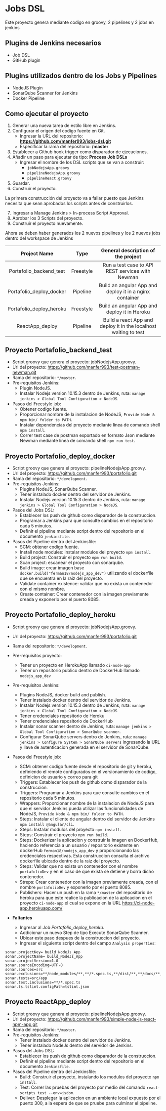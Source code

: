 # Jobs DSL

Este proyecto genera mediante codigo en groovy, 2 pipelines y 2 jobs en jenkins

## Plugins de Jenkins necesarios

- Job DSL
- GitHub plugin

## Plugins utilizados dentro de los Jobs y Pipelines

- NodeJS Plugin
- SonarQube Scanner for Jenkins
- Docker Pipeline


## Como ejecutar el proyecto

1. Generar una nueva tarea de estilo libre en Jenkins.
2. Configurar el origen del  codigo fuente en Git.
    - Ingresar la URL del repositorio: **https://github.com/manfer993/jobs-dsl.git**
    - Especificar la rama del repositorio: **/master**
3. Establecer a Github hook trigger como disparador de ejecuciones.
4. Añadir un paso para ejecutar de tipo: **Process Job DSLs**  
    - Ingresar el nombre de los DSL scripts que se van a construir:
        - `jobNodejsApp.groovy`
        - `pipelineNodejsApp.groovy`
        - `pipelineReact.groovy`
5. Guardar.
6. Construir el proyecto.</br>

La primera construcción del proyecto va a fallar puesto que Jenkins necesita que sean aprobados los scripts antes de construirlos. </br>

7. Ingresar a Manage Jenkins > In-process Script Approval.
8. Aprobar los 3 Scripts del proyecto.
9. Construir el proyecto nuevamente.</br>

Ahora se deben haber generados los 2 nuevos pipelines y los 2 nuevos jobs dentro del workspace de Jenkins</br>

|       Project Name       |    Type   |              General description of the project                  |
|:------------------------:|:---------:|:----------------------------------------------------------------:|
| Portafolio_backend_test  | Freestyle | Run a test case to API REST services with Newman                 |
| Portafolio_deploy_docker | Pipeline  | Build an angular App and deploy it in a nginx container          |
| Portafolio_deploy_heroku | Freestyle | Build an angular App and deploy it in Heroku                     |
| ReactApp_deploy          | Pipeline  | Build a react App and deploy it in the localhost waiting to test |


## Proyecto Portafolio_backend_test

- Script groovy que genera el proyecto: jobNodejsApp.groovy.
- Url del proyecto: https://github.com/manfer993/test-postman-newman.git
- Rama del repositorio: `*/master`.
- Pre-requisitos Jenkins:
    - Plugin NodeJS.
    - Instalar Nodejs version 10.15.3 dentro de Jenkins, ruta: `manage jenkins > Global Tool Configuration > NodeJS`.
- Pasos del Freestyle job:
    - Obtener codigo fuente.
    - Proporcionar nombre de la instalacion de NodeJS, `Provide Node & npm bin/ folder to PATH`.
    - Instalar dependencias del proyecto mediante linea de comando shell `npm install`.
    - Correr test case de postman exportado en formato Json mediante Newman mediante linea de comando shell `npm run test`.

## Proyecto Portafolio_deploy_docker

- Script groovy que genera el proyecto: pipelineNodejsApp.groovy.
- Url del proyecto: https://github.com/manfer993/portafolio.git
- Rama del repositorio: `*/development`.
- Pre-requisitos Jenkins:
    - Plugins NodeJS, SonarQube Scanner.
    - Tener instalado docker dentro del servidor de Jenkins.
    - Instalar Nodejs version 10.15.3 dentro de Jenkins, ruta: `manage jenkins > Global Tool Configuration > NodeJS`.
- Pasos del Jobs DSL:
    - Establecer los push de github como disparador de la construccion.
    - Programar a Jenkins para que consulte cambios en el repositorio cada 5 minutos.
    - Definir el pipeline mediante script dentro del repositorio en el documento `jenkinsfile`.
- Pasos del Pipeline dentro del Jenkinsfile:
    - SCM: obtener codigo fuente.
    - Install node modules: instalar modulos del proyecto `npm install`.
    - Build project: Construir el proyecto `npm run build`.
    - Scan project: escanear el proyecto con sonarqube.
    - Build image: crear imagen base `docker.build("ferman18/nodejs_app_dev")` utilizando el dockerfile que se encuentra en la raiz del proyecto.
    - Validate container existence: validar que no exista un contenedor con el mismo nombre.
    - Create container: Crear contenedor con la imagen previamente creada y exponerlo por el puerto 8085.

## Proyecto Portafolio_deploy_heroku

- Script groovy que genera el proyecto: jobNodejsApp.groovy.
- Url del proyecto: https://github.com/manfer993/portafolio.git
- Rama del repositorio: `*/development`.
- Pre-requisitos proyecto:
    - Tener un proyecto en HerokuApp llamado `ci-node-app`
    - Tener un repositorio publico dentro de DockerHub llamado `nodejs_app_dev` 
- Pre-requisitos Jenkins:
    - Plugins NodeJS, docker build and publish.
    - Tener instalado docker dentro del servidor de Jenkins.
    - Instalar Nodejs version 10.15.3 dentro de Jenkins, ruta: `manage jenkins > Global Tool Configuration > NodeJS`.
    - Tener credenciales repositorio de Heroku
    - Tener credenciales repositorio de DockerHub
    - Instalar sonar scanner dentro de Jenkins, ruta: `manage jenkins > Global Tool Configuration > SonarQube scanner`.
    - Configurar SonarQube servers dentro de Jenkins, ruta: `manage jenkins > Configure System > SonarQube servers` ingresando la URL y llave de autenticacion generada en el servidor de SonarQube.  
- Pasos del Freestyle job:
    - SCM: obtener codigo fuente desde el repositorio de git y heroku, definiendo el remote configurados en el versionamiento de codigo, definicion de usuario y correo para git
    - Triggers: Establecer los push de github como disparador de la construccion.
    - Triggers: Programar a Jenkins para que consulte cambios en el repositorio cada 5 minutos.
    - Wrappers: Proporcionar nombre de la instalacion de NodeJS para que el servidor Jenkins pueda utilizar las funcionalidades de NodeJS, `Provide Node & npm bin/ folder to PATH`.
    - Steps: Instalar el cliente de angular dentro del servidor de Jenkins `npm install @angular/cli`.
    - Steps: Instalar modulos del proyecto `npm install`.
    - Steps: Construir el proyecto `npm run build`.
    - Steps: Dockerizar la aplicacion y construir la imagen en DockerHub, haciendo referencia a un usuario / repositorio existente en dockerHub `ferman18/nodejs_app_dev` y proporcionando las credenciales respectivas. Esta construccion consulta el archivo dockerfile ubicado dentro de la raiz del proyecto.
    - Steps: Validar que no exista un contenedor con el nombre `portafolioDev` y en el caso de que exista se detiene y borra dicho contenedor.
    - Streps: Crear contenedor con la imagen previamente creada, con el nombre `portafolioDev` y exponerlo por el puerto 8085.
    - Publishers: Hacer un push en la rama `*/master` del repositorio de heroku para que este realice la publicacion de la aplicacion en el proyecto `ci-node-app` el cual se expone en la URL https://ci-node-app.herokuapp.com/

- **Faltantes**
    - Ingresar al Job *Portafolio_deploy_heroku*.
    - Addicionar un nuevo Step de tipo Execute SonarQube Scanner.
    - Ubicar este paso despues de la construccion del proyecto.
    - Ingresar el siguiente script dentro del campo `Analysis properties`:

~~~
sonar.projectKey= build_NodeJs_App
sonar.projectName= build_NodeJs_App
sonar.projectVersion=1.0
sonar.sourceEncoding=UTF-8
sonar.sources=src
sonar.exclusions=**/node_modules/**,**/*.spec.ts,**/dist/**,**/docs/**,**/*.js,**/e2e/**,**/coverage/**
sonar.tests=src/app
sonar.test.inclusions=**/*.spec.ts
sonar.ts.tslint.configPath=tslint.json
~~~

## Proyecto ReactApp_deploy

- Script groovy que genera el proyecto: pipelineNodejsApp.groovy.
- Url del proyecto: https://github.com/manfer993/simple-node-js-react-npm-app.git
- Rama del repositorio: `*/master`.
- Pre-requisitos Jenkins:
    - Tener instalado docker dentro del servidor de Jenkins.
    - Tener instalado NodeJs dentro del servidor de Jenkins.
- Pasos del Jobs DSL:
    - Establecer los push de github como disparador de la construccion.
    - Definir el pipeline mediante script dentro del repositorio en el documento `Jenkinsfile`.
- Pasos del Pipeline dentro del Jenkinsfile:
    - Build: Construir el proyecto, instalando los modulos del proyecto `npm install`.
    - Test: Correr las pruebas del proyecto por medio del comando `react-scripts test --env=jsdom`.
    - Deliver: Desplegar la aplicacion en un ambiente local expuesto por el puerto 300, a la espera de que se pruebe para culminar el pipeline.